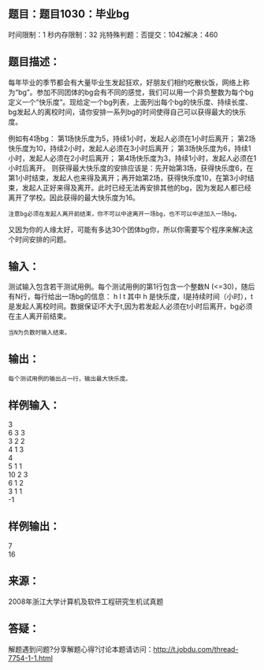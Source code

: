 题目：题目1030：毕业bg
-----------
时间限制：1 秒内存限制：32 兆特殊判题：否提交：1042解决：460

题目描述：
-----------
 每年毕业的季节都会有大量毕业生发起狂欢，好朋友们相约吃散伙饭，网络上称为“bg”。参加不同团体的bg会有不同的感觉，我们可以用一个非负整数为每个bg定义一个“快乐度”。现给定一个bg列表，上面列出每个bg的快乐度、持续长度、bg发起人的离校时间，请你安排一系列bg的时间使得自己可以获得最大的快乐度。

例如有4场bg：
    第1场快乐度为5，持续1小时，发起人必须在1小时后离开；
    第2场快乐度为10，持续2小时，发起人必须在3小时后离开；
    第3场快乐度为6，持续1小时，发起人必须在2小时后离开；
    第4场快乐度为3，持续1小时，发起人必须在1小时后离开。
    则获得最大快乐度的安排应该是：先开始第3场，获得快乐度6，在第1小时结束，发起人也来得及离开；再开始第2场，获得快乐度10，在第3小时结束，发起人正好来得及离开。此时已经无法再安排其他的bg，因为发起人都已经离开了学校。因此获得的最大快乐度为16。

    注意bg必须在发起人离开前结束，你不可以中途离开一场bg，也不可以中途加入一场bg。
又因为你的人缘太好，可能有多达30个团体bg你，所以你需要写个程序来解决这个时间安排的问题。

输入：
-----------
测试输入包含若干测试用例。每个测试用例的第1行包含一个整数N (<=30)，随后有N行，每行给出一场bg的信息：
    h l t
    其中 h 是快乐度，l是持续时间（小时），t是发起人离校时间。数据保证l不大于t,因为若发起人必须在t小时后离开，bg必须在主人离开前结束。

    当N为负数时输入结束。

输出：
-----------
    每个测试用例的输出占一行，输出最大快乐度。

样例输入：
-----------
3  
6 3 3  
3 2 2  
4 1 3  
4  
5 1 1  
10 2 3  
6 1 2  
3 1 1  
-1  

样例输出：
-----------
7  
16  

来源：
-----------
2008年浙江大学计算机及软件工程研究生机试真题

答疑：
-----------
解题遇到问题?分享解题心得?讨论本题请访问：http://t.jobdu.com/thread-7754-1-1.html
